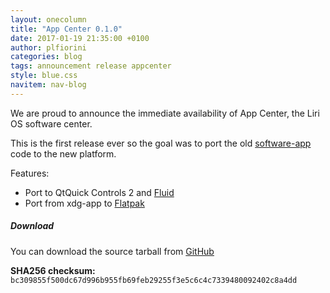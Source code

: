 ```yaml
---
layout: onecolumn
title: "App Center 0.1.0"
date: 2017-01-19 21:35:00 +0100
author: plfiorini
categories: blog
tags: announcement release appcenter
style: blue.css
navitem: nav-blog
---
```


We are proud to announce the immediate availability of App Center,
the Liri OS software center.

This is the first release ever so the goal was to port the old [software-app][software-app]
code to the new platform.

Features:

* Port to QtQuick Controls 2 and [Fluid][fluid]
* Port from xdg-app to [Flatpak][flatpak]

##### Download

You can download the source tarball from [GitHub][tarball]

**SHA256 checksum:** `bc309855f500dc67d996b955fb69feb29255f3e5c6c4c7339480092402c8a4dd`


[software-app]: https://github.com/papyros/software-app
[fluid]: https://github.com/lirios/fluid
[flatpak]: https://github.com/flatpak/flatpak
[tarball]: https://github.com/lirios/appcenter/releases/download/v0.1.0/liri-appcenter-0.1.0.tar.xz
